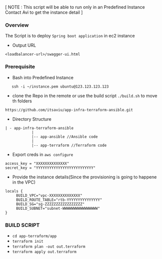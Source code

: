 [ NOTE : This script will be able to run only in an Predefined Instance Contact Avi to get the instance detail ]

### Overview ###
The Script is to deploy `Spring boot application` in ec2 instance  
* Output URL 
```$xslt
<loadbalancer-url>/swagger-ui.html
```
### Prerequisite ###

* Bash into Predefined Instance
```
   ssh -i ~/instance.pem ubuntu@123.123.123.123
```
* clone the Repo in the remote or use the build script `./build.sh` to move th folders
```
https://github.com/itsaviu/app-infra-terraform-ansible.git
```

* Directory Structure
```
| - app-infra-terraform-ansible
            |
            |-- app-ansible //Ansible code
            |
            |-- app-terraform //Terraform code
```

* Export creds in `aws configure`  
```
access_key = "XXXXXXXXXXXXXX"
secret_key = "YYYYYYYYYYYYYYYYYYYYYYYYYY"
``` 
* Provide the instance details(Since the provisioning is going to happene in the VPC)
```
locals {
     BUILD_VPC="vpc-XXXXXXXXXXXXXX"
     BUILD_ROUTE_TABLE="rtb-YYYYYYYYYYYYYYY"
     BUILD_SG="sg-ZZZZZZZZZZZZZZZZZ"
     BUILD_SUBNET="subnet-WWWWWWWWWWWWWWWW"
}
```
  
### BUILD SCRIPT ###

* `cd app-terraform/app`
* `terraform init`
* `terraform plan -out out.terraform`
* `terraform apply out.terraform`
